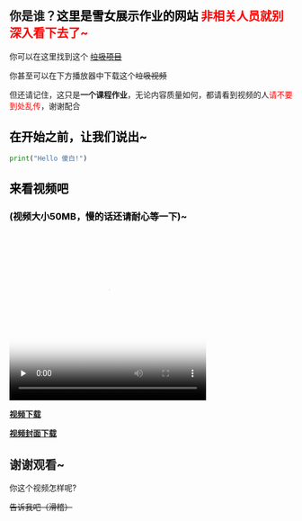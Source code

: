 ## 你是谁？<font color=black>这里是雪女展示作业的网站</font> <font color=red>非相关人员就别深入看下去了~</font>

你可以在这里找到这个 [~~垃圾项目~~](https://github.com/jnu1906/1205_Rmakedown_demo/edit/gh-pages/index.md)

你甚至可以在下方播放器中下载这个~~垃圾视频~~

但还请记住，这只是**一个课程作业**，无论内容质量如何，都请看到视频的人<font color=red face="微软雅黑">请不要到处乱传</font>，谢谢配合

##  <font color=black>在开始之前，让我们说出~</font>

```py
print("Hello 傻白!")
```

##  <font color=black>来看视频吧</font>
###  <font color=black>(视频大小50MB，慢的话还请耐心等一下)~</font> 

<video id="video" controls="" preload="none" poster="menu.png" width='350' height='300'>
      <source id="mp4" src="video01.mp4" type="video/mp4">
</video>

**[视频下载](./video01.mp4)**

**[视频封面下载](./menu.png)**


## 谢谢观看~
你这个视频怎样呢?

~~告诉我吧（滑稽）~~

